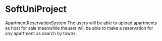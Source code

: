 # SoftUniProject
ApartmentReservationSystem
The users will be able to upload apartments as host for sale meanwhile theuser will be able to make a reservation for any apartment as search by towns. 
